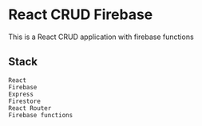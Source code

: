 # React CRUD Firebase

This is a React CRUD application with firebase functions

## Stack

```
React
Firebase
Express
Firestore
React Router
Firebase functions
```
